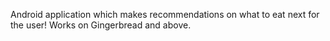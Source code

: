 Android application which makes recommendations on what to eat next for the user! Works on Gingerbread and above.
